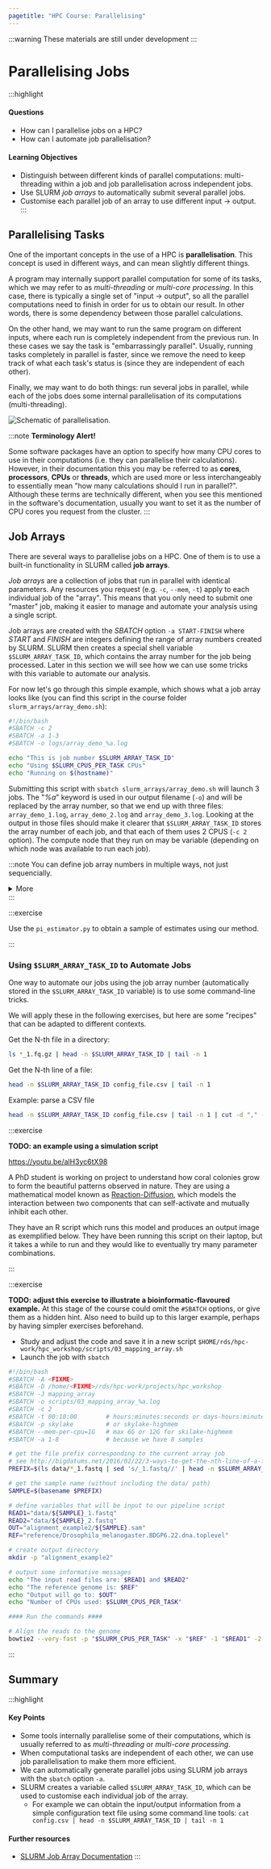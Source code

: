 ```yaml
---
pagetitle: "HPC Course: Parallelising"
---
```


:::warning
These materials are still under development
:::

# Parallelising Jobs

:::highlight
#### Questions

- How can I parallelise jobs on a HPC?
- How can I automate job parallelisation?

#### Learning Objectives

- Distinguish between different kinds of parallel computations: multi-threading within a job and job parallelisation across independent jobs.
- Use SLURM _job arrays_ to automatically submit several parallel jobs. 
- Customise each parallel job of an array to use different input -> output.
:::

## Parallelising Tasks

One of the important concepts in the use of a HPC is **parallelisation**. 
This concept is used in different ways, and can mean slightly different things. 

A program may internally support parallel computation for some of its tasks, which we may refer to as _multi-threading_ or _multi-core processing_. 
In this case, there is typically a single set of "input -> output", so all the parallel computations need to finish in order for us to obtain our result. 
In other words, there is some dependency between those parallel calculations. 

On the other hand, we may want to run the same program on different inputs, where each run is completely independent from the previous run. In these cases we say the task is "embarrassingly parallel".
Usually, running tasks completely in parallel is faster, since we remove the need to keep track of what each task's status is (since they are independent of each other). 

Finally, we may want to do both things: run several jobs in parallel, while each of the jobs does some internal parallelisation of its computations (multi-threading). 

![Schematic of parallelisation.](images/parallel.svg)

:::note
**Terminology Alert!**

Some software packages have an option to specify how many CPU cores to use in their computations (i.e. they can parallelise their calculations).
However, in their documentation this you may be referred to as **cores**, **processors**, **CPUs** or **threads**, which are used more or less interchangeably to essentially mean "how many calculations should I run in parallel?". 
Although these terms are technically different, when you see this mentioned in the software's documentation, usually you want to set it as the number of CPU cores you request from the cluster. 
:::


## Job Arrays

There are several ways to parallelise jobs on a HPC. 
One of them is to use a built-in functionality in SLURM called **job arrays**. 

_Job arrays_ are a collection of jobs that run in parallel with identical parameters.
Any resources you request (e.g. `-c`, `--mem`, `-t`) apply to each individual job of the "array".
This means that you only need to submit one "master" job, making it easier to manage and automate your analysis using a single script.

Job arrays are created with the *SBATCH* option `-a START-FINISH` where *START* and *FINISH* are integers defining the range of array numbers created by SLURM.
SLURM then creates a special shell variable `$SLURM_ARRAY_TASK_ID`, which contains the array number for the job being processed.
Later in this section we will see how we can use some tricks with this variable to automate our analysis.

For now let's go through this simple example, which shows what a job array looks like (you can find this script in the course folder `slurm_arrays/array_demo.sh`):

```bash
#!/bin/bash
#SBATCH -c 2
#SBATCH -a 1-3
#SBATCH -o logs/array_demo_%a.log

echo "This is job number $SLURM_ARRAY_TASK_ID"
echo "Using $SLURM_CPUS_PER_TASK CPUs"
echo "Running on $(hostname)"
```

Submitting this script with `sbatch slurm_arrays/array_demo.sh` will launch 3 jobs. 
The "_%a_" keyword is used in our output filename (`-o`) and will be replaced by the array number, so that we end up with three files: `array_demo_1.log`, `array_demo_2.log` and `array_demo_3.log`. 
Looking at the output in those files should make it clearer that `$SLURM_ARRAY_TASK_ID` stores the array number of each job, and that each of them uses 2 CPUS (`-c 2` option). 
The compute node that they run on may be variable (depending on which node was available to run each job).


:::note
You can define job array numbers in multiple ways, not just sequencially. 

<details><summary>More</summary>
Here are some examples taken from SLURM's Job Array Documentation: 

| Option | Description |
| -: | :------ | 
| `-a 0-31` | index values between 0 and 31 |
| `-a 1,3,5,7` | index values of 1, 3, 5 and 7 |
| `-a 1-7:2` | index values between 1 and 7 with a step size of 2 (i.e. 1, 3, 5 and 7) |
</details>
:::

:::exercise

Use the `pi_estimator.py` to obtain a sample of estimates using our method. 

:::


### Using `$SLURM_ARRAY_TASK_ID` to Automate Jobs

One way to automate our jobs using the job array number (automatically stored in the `$SLURM_ARRAY_TASK_ID` variable) is to use some command-line tricks. 

We will apply these in the following exercises, but here are some "recipes" that can be adapted to different contexts.

Get the N-th file in a directory:

```bash
ls *_1.fq.gz | head -n $SLURM_ARRAY_TASK_ID | tail -n 1
```

Get the N-th line of a file:

```bash
head -n $SLURM_ARRAY_TASK_ID config_file.csv | tail -n 1
```

Example: parse a CSV file

```bash
head -n $SLURM_ARRAY_TASK_ID config_file.csv | tail -n 1 | cut -d "," -f 1
```

:::exercise

**TODO: an example using a simulation script**

https://youtu.be/alH3yc6tX98

A PhD student is working on project to understand how coral colonies grow to form the beautiful patterns observed in nature. 
They are using a mathematical model known as  [Reaction-Diffusion](https://en.wikipedia.org/wiki/Reaction%E2%80%93diffusion_system), which models the interaction between two components that can self-activate and mutually inhibit each other.

They have an R script which runs this model and produces an output image as exemplified below. 
They have been running this script on their laptop, but it takes a while to run and they would like to eventually try many parameter combinations. 

:::

:::exercise

**TODO: adjust this exercise to illustrate a bioinformatic-flavoured example.** 
At this stage of the course could omit the `#SBATCH` options, or give them as a hidden hint.
Also need to build up to this larger example, perhaps by having simpler exercises beforehand. 

- Study and adjust the code and save it in a new script `$HOME/rds/hpc-work/hpc_workshop/scripts/03_mapping_array.sh`
- Launch the job with `sbatch`

```bash
#!/bin/bash
#SBATCH -A <FIXME>
#SBATCH -D /home/<FIXME>/rds/hpc-work/projects/hpc_workshop
#SBATCH -J mapping_array
#SBATCH -o scripts/03_mapping_array_%a.log
#SBATCH -c 2
#SBATCH -t 00:10:00        # hours:minutes:seconds or days-hours:minutes:seconds
#SBATCH -p skylake         # or skylake-highmem
#SBATCH --mem-per-cpu=1G   # max 6G or 12G for skilake-highmem
#SBATCH -a 1-8             # because we have 8 samples

# get the file prefix corresponding to the current array job
# see http://bigdatums.net/2016/02/22/3-ways-to-get-the-nth-line-of-a-file-in-linux/
PREFIX=$(ls data/*_1.fastq | sed 's/_1.fastq//' | head -n $SLURM_ARRAY_TASK_ID | tail -n 1)

# get the sample name (without including the data/ path)
SAMPLE=$(basename $PREFIX)

# define variables that will be input to our pipeline script
READ1="data/${SAMPLE}_1.fastq"
READ2="data/${SAMPLE}_2.fastq"
OUT="alignment_example2/${SAMPLE}.sam"
REF="reference/Drosophila_melanogaster.BDGP6.22.dna.toplevel"

# create output directory
mkdir -p "alignment_example2"

# output some informative messages
echo "The input read files are: $READ1 and $READ2"
echo "The reference genome is: $REF"
echo "Output will go to: $OUT"
echo "Number of CPUs used: $SLURM_CPUS_PER_TASK"

#### Run the commands ####

# Align the reads to the genome
bowtie2 --very-fast -p "$SLURM_CPUS_PER_TASK" -x "$REF" -1 "$READ1" -2 "$READ2" > "$OUT"
```
:::



## Summary

:::highlight
#### Key Points

- Some tools internally parallelise some of their computations, which is usually referred to as _multi-threading_ or _multi-core processing_.
- When computational tasks are independent of each other, we can use job parallelisation to make them more efficient. 
- We can automatically generate parallel jobs using SLURM job arrays with the `sbatch` option `-a`.
- SLURM creates a variable called `$SLURM_ARRAY_TASK_ID`, which can be used to customise each individual job of the array. 
  - For example we can obtain the input/output information from a simple configuration text file using some command line tools: 
  `cat config.csv | head -n $SLURM_ARRAY_TASK_ID | tail -n 1`

#### Further resources

- [SLURM Job Array Documentation](https://slurm.schedmd.com/job_array.html)
:::
